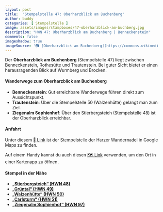 ```yaml
---
layout: post
title:  "Stempelstelle 47: Oberharzblick am Buchenberg"
author: buddy
categories: [ Stempelstelle ]
image: assets/images/stampboxes/47-oberharzblick-am-buchberg.jpg
description: "HWN 47: Oberharzblick am Buchenberg | Benneckenstein"
comments: false
imageshadow: true
imageSource: '📷 [Oberharzblick am Buchenberg](https://commons.wikimedia.org/wiki/File:Oberharzblick_am_Buchenberg.jpg) von <a href="//commons.wikimedia.org/wiki/User:B.Thomas95" title="User:B.Thomas95">Thomas Binder</a> unter Lizenz [CC BY-SA 4.0](https://creativecommons.org/licenses/by-sa/4.0)'
---
```


Der **Oberharzblick am Buchenberg** (Stempelstelle 47) liegt zwischen Benneckenstein, Rothesütte und Trautenstein. Bei guter Sicht bietet er einen herausragenden Blick auf Wurmberg und Brocken.

#### Wanderwege zum Oberharzblick am Buchenberg

- **Benneckenstein**: Gut erreichbare Wanderwege führen direkt zum Aussichtspunkt.
- **Trautenstein**: Über die Stempelstelle 50 (Walzenhütte) gelangt man zum Ziel.
- **Ziegenalm Sophienhof**: Über den Stierbergsteich (Stempelstelle 48) ist der Oberharzblick erreichbar.

#### Anfahrt

Unter diesem [📍 Link](https://www.google.com/maps/dir/?api=1&origin=&destination=51.65288%2C%2010.74871) ist der Stempelstelle der Harzer Wandernadel in Google Maps zu finden.

<div class="android-only">
  Auf einem Handy kannst du auch diesen 
  <a href="geo:51.65288,10.74871">🗺️ Link</a> 
  verwenden, um den Ort in einer Kartenapp zu öffnen.
  <p></p>
</div>

#### Stempel in der Nähe

- [**„Stierbergsteich“ (HWN 48)**](/stempelstelle-48-stierbergsteich)
- [**„Grüntal“ (HWN 49)**](/stempelstelle-49-gruental)
- [**„Walzenhütte“ (HWN 50)**](/stempelstelle-50-walzenhuette)
- [**„Carlsturm“ (HWN 51)**](/stempelstelle-51-carlsturm)
- [**„Ziegenalm Sophienhof“ (HWN 97)**](/stempelstelle-97-ziegenalm-sophienhof)
